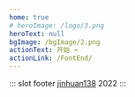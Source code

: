 ```yaml
---
home: true
# heroImage: /logo/3.png
heroText: null
bgImage: /bgImage/2.png
actionText: 开始 →
actionLink: /FontEnd/
---
```

::: slot footer
[jinhuan138](https://github.com/jinhuan138/jinhuan138) 2022
:::

<script>
import ColorThief from 'ColorThief'
export default {
  data(){
   return{
     currentBgImage:''
   }
  },
  mounted () {
      this.changeBgImage()
      this.changeHeroColor()
  },
  methods:{
    //随机背景
    changeBgImage(){
      const logoArr = ['1.jpg', '2.png', '3.png', '4.png','5.png','6.jpg','7.jpg','8.svg']
      const bg = document.querySelector('.hero')
      const index = Math.round(Math.random() * 10) % logoArr.length
      const url='/page/bgImage/' +logoArr[index]
      this.currentBgImage=url
      if(bg) bg.style.background =`url("${url}") center center / cover no-repeat`
    },
    //标题颜色
    changeHeroColor(){
      const colorThief = new ColorThief();
      const rgbToHex = (r, g, b) => '#' + [r, g, b].map(x => {
      const hex = x.toString(16)
      return hex.length === 1 ? '0' + hex : hex
      }).join('')
      const img =new Image();
      img.src = this.currentBgImage
      if(!img) return
      if (img.complete) {
        const h1 = document.querySelector('.description')
        h1.style.color= rgbToHex(...colorThief.getColor(img))
      } else {
        img.addEventListener('load', function() {
          const h1 = document.querySelector('h1');
          h1.style.color= rgbToHex(...colorThief.getColor(img))
        });
      }
    }
  }
}
</script>
